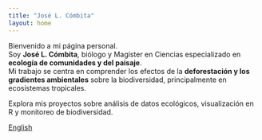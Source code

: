 ```yaml
---
title: "José L. Cómbita"
layout: home
---
```


Bienvenido a mi página personal.  
Soy **José L. Cómbita**, biólogo y Magíster en Ciencias especializado en **ecología de comunidades y del paisaje**.  
Mi trabajo se centra en comprender los efectos de la **deforestación y los gradientes ambientales** sobre la biodiversidad, principalmente en ecosistemas tropicales.

Explora mis proyectos sobre análisis de datos ecológicos, visualización en R y monitoreo de biodiversidad.

[English](../index.html)

